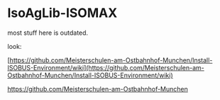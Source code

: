 # IsoAgLib-ISOMAX

most stuff here is outdated. 

look: 

[https://github.com/Meisterschulen-am-Ostbahnhof-Munchen/Install-ISOBUS-Environment/wiki](https://github.com/Meisterschulen-am-Ostbahnhof-Munchen/Install-ISOBUS-Environment/wiki)

https://github.com/Meisterschulen-am-Ostbahnhof-Munchen
